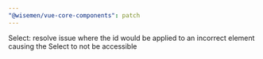 ```yaml
---
"@wisemen/vue-core-components": patch
---
```


Select: resolve issue where the id would be applied to an incorrect element causing the Select to not be accessible
